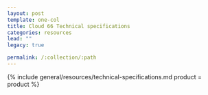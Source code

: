 ```yaml
---
layout: post
template: one-col
title: Cloud 66 Technical specifications
categories: resources
lead: ""
legacy: true

permalink: /:collection/:path
---
```





{% include general/resources/technical-specifications.md product = product %}
